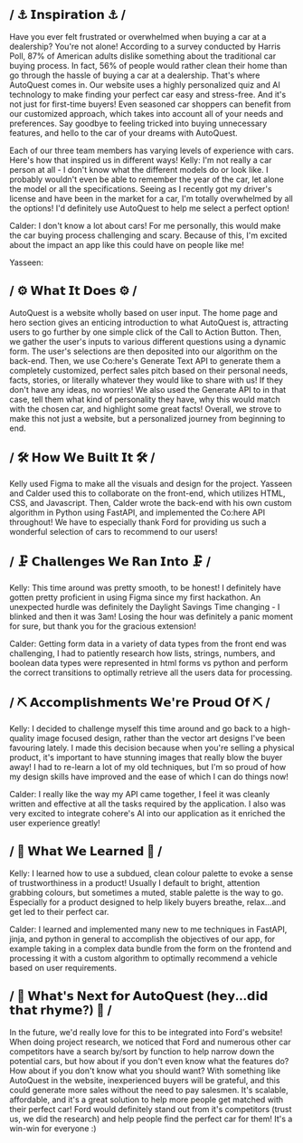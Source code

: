 ## / ⚓ 𝗜𝗻𝘀𝗽𝗶𝗿𝗮𝘁𝗶𝗼𝗻 ⚓ /
Have you ever felt frustrated or overwhelmed when buying a car at a dealership? You're not alone! According to a survey conducted by Harris Poll, 87% of American adults dislike something about the traditional car buying process. In fact, 56% of people would rather clean their home than go through the hassle of buying a car at a dealership. That's where AutoQuest comes in. Our website uses a highly personalized quiz and AI technology to make finding your perfect car easy and stress-free. And it's not just for first-time buyers! Even seasoned car shoppers can benefit from our customized approach, which takes into account all of your needs and preferences. Say goodbye to feeling tricked into buying unnecessary features, and hello to the car of your dreams with AutoQuest.

Each of our three team members has varying levels of experience with cars. Here's how that inspired us in different ways! Kelly: I'm not really a car person at all - I don't know what the different models do or look like. I probably wouldn't even be able to remember the year of the car, let alone the model or all the specifications. Seeing as I recently got my driver's license and have been in the market for a car, I'm totally overwhelmed by all the options! I'd definitely use AutoQuest to help me select a perfect option!

Calder: I don't know a lot about cars! For me personally, this would make the car buying process challenging and scary. Because of this, I'm excited about the impact an app like this could have on people like me!

Yasseen:

## / ⚙️ 𝗪𝗵𝗮𝘁 𝗜𝘁 𝗗𝗼𝗲𝘀 ⚙️ /
AutoQuest is a website wholly based on user input. The home page and hero section gives an enticing introduction to what AutoQuest is, attracting users to go further by one simple click of the Call to Action Button. Then, we gather the user's inputs to various different questions using a dynamic form. The user's selections are then deposited into our algorithm on the back-end. Then, we use Co:here's Generate Text API to generate them a completely customized, perfect sales pitch based on their personal needs, facts, stories, or literally whatever they would like to share with us! If they don't have any ideas, no worries! We also used the Generate API to in that case, tell them what kind of personality they have, why this would match with the chosen car, and highlight some great facts! Overall, we strove to make this not just a website, but a personalized journey from beginning to end.

## / 🛠️ 𝗛𝗼𝘄 𝗪𝗲 𝗕𝘂𝗶𝗹𝘁 𝗜𝘁 🛠️ /
Kelly used Figma to make all the visuals and design for the project. Yasseen and Calder used this to collaborate on the front-end, which utilizes HTML, CSS, and Javascript. Then, Calder wrote the back-end with his own custom algorithm in Python using FastAPI, and implemented the Co:here API throughout! We have to especially thank Ford for providing us such a wonderful selection of cars to recommend to our users!

## / 🗜️ 𝗖𝗵𝗮𝗹𝗹𝗲𝗻𝗴𝗲𝘀 𝗪𝗲 𝗥𝗮𝗻 𝗜𝗻𝘁𝗼 🗜️ /
Kelly: This time around was pretty smooth, to be honest! I definitely have gotten pretty proficient in using Figma since my first hackathon. An unexpected hurdle was definitely the Daylight Savings Time changing - I blinked and then it was 3am! Losing the hour was definitely a panic moment for sure, but thank you for the gracious extension!

Calder: Getting form data in a variety of data types from the front end was challenging, I had to patiently research how lists, strings, numbers, and boolean data types were represented in html forms vs python and perform the correct transitions to optimally retrieve all the users data for processing.

## / ⛏️ 𝗔𝗰𝗰𝗼𝗺𝗽𝗹𝗶𝘀𝗵𝗺𝗲𝗻𝘁𝘀 𝗪𝗲'𝗿𝗲 𝗣𝗿𝗼𝘂𝗱 𝗢𝗳 ⛏️ /
Kelly: I decided to challenge myself this time around and go back to a high-quality image focused design, rather than the vector art designs I've been favouring lately. I made this decision because when you're selling a physical product, it's important to have stunning images that really blow the buyer away! I had to re-learn a lot of my old techniques, but I'm so proud of how my design skills have improved and the ease of which I can do things now!

Calder: I really like the way my API came together, I feel it was cleanly written and effective at all the tasks required by the application. I also was very excited to integrate cohere's AI into our application as it enriched the user experience greatly!

## / 🔩 𝗪𝗵𝗮𝘁 𝗪𝗲 𝗟𝗲𝗮𝗿𝗻𝗲𝗱 🔩 /
Kelly: I learned how to use a subdued, clean colour palette to evoke a sense of trustworthiness in a product! Usually I default to bright, attention grabbing colours, but sometimes a muted, stable palette is the way to go. Especially for a product designed to help likely buyers breathe, relax...and get led to their perfect car.

Calder: I learned and implemented many new to me techniques in FastAPI, jinja, and python in general to accomplish the objectives of our app, for example taking in a complex data bundle from the form on the frontend and processing it with a custom algorithm to optimally recommend a vehicle based on user requirements.

## / 🔭 𝗪𝗵𝗮𝘁'𝘀 𝗡𝗲𝘅𝘁 𝗳𝗼𝗿 𝗔𝘂𝘁𝗼𝗤𝘂𝗲𝘀𝘁 (𝗵𝗲𝘆...𝗱𝗶𝗱 𝘁𝗵𝗮𝘁 𝗿𝗵𝘆𝗺𝗲?) 🔭 /
In the future, we'd really love for this to be integrated into Ford's website! When doing project research, we noticed that Ford and numerous other car competitors have a search by/sort by function to help narrow down the potential cars, but how about if you don't even know what the features do? How about if you don't know what you should want? With something like AutoQuest in the website, inexperienced buyers will be grateful, and this could generate more sales without the need to pay salesmen. It's scalable, affordable, and it's a great solution to help more people get matched with their perfect car! Ford would definitely stand out from it's competitors (trust us, we did the research) and help people find the perfect car for them! It's a win-win for everyone :)
